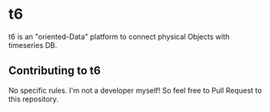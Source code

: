 # t6
t6 is an "oriented-Data" platform to connect physical Objects with timeseries DB.

## Contributing to t6
No specific rules. I'm not a developer myself! So feel free to Pull Request to this repository.